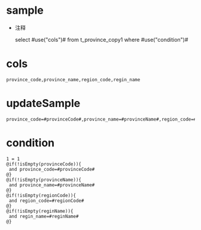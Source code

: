 sample
===
* 注释

	select #use("cols")# from t_province_copy1  where  #use("condition")#

cols
===
	province_code,province_name,region_code,regin_name

updateSample
===
	
	province_code=#provinceCode#,province_name=#provinceName#,region_code=#regionCode#,regin_name=#reginName#

condition
===

	1 = 1  
	@if(!isEmpty(provinceCode)){
	 and province_code=#provinceCode#
	@}
	@if(!isEmpty(provinceName)){
	 and province_name=#provinceName#
	@}
	@if(!isEmpty(regionCode)){
	 and region_code=#regionCode#
	@}
	@if(!isEmpty(reginName)){
	 and regin_name=#reginName#
	@}
	
	